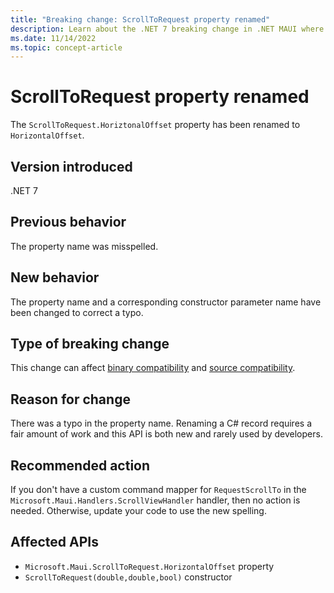 ```yaml
---
title: "Breaking change: ScrollToRequest property renamed"
description: Learn about the .NET 7 breaking change in .NET MAUI where the property for horizontal offset was renamed.
ms.date: 11/14/2022
ms.topic: concept-article
---
```

# ScrollToRequest property renamed

The `ScrollToRequest.HoriztonalOffset` property has been renamed to `HorizontalOffset`.

## Version introduced

.NET 7

## Previous behavior

The property name was misspelled.

## New behavior

The property name and a corresponding constructor parameter name have been changed to correct a typo.

## Type of breaking change

This change can affect [binary compatibility](../../categories.md#binary-compatibility) and [source compatibility](../../categories.md#source-compatibility).

## Reason for change

There was a typo in the property name. Renaming a C# record requires a fair amount of work and this API is both new and rarely used by developers.

## Recommended action

If you don't have a custom command mapper for `RequestScrollTo` in the `Microsoft.Maui.Handlers.ScrollViewHandler` handler, then no action is needed. Otherwise, update your code to use the new spelling.

## Affected APIs

- `Microsoft.Maui.ScrollToRequest.HorizontalOffset` property
- `ScrollToRequest(double,double,bool)` constructor

